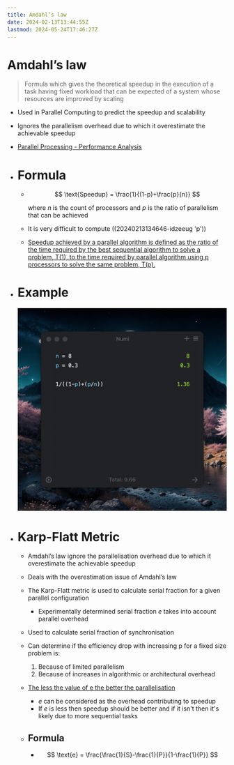 ```yaml
---
title: Amdahl’s law
date: 2024-02-13T13:44:55Z
lastmod: 2024-05-24T17:46:27Z
---
```


# Amdahl’s law

> Formula which gives the theoretical speedup in the execution of a task having fixed workload that can be expected of a system whose resources are improved by scaling

* Used in Parallel Computing to predict the speedup and scalability
* Ignores the parallelism overhead due to which it overestimate the achievable speedup
* [Parallel Processing - Performance Analysis](https://engineering.purdue.edu/~smidkiff/ece563/slides/speedupBasic.pdf)
* # Formula

  * $$
    \text{Speedup} = \frac{1}{(1-p)+\frac{p}{n}}
    $$

    where $n$ is the count of processors and $p$ is the ratio of parallelism that can be achieved
  * It is very difficult to compute ((20240213134646-idzeeug 'p'))​
  * [Speedup achieved by a parallel algorithm is defined as the ratio of the time required by the best sequential algorithm to solve a problem, T(1), to the time required by parallel algorithm using p processors to solve the same problem, T(p).](https://arc.net/l/quote/wchdsuss)
* # Example

  ​![CleanShot 2024-02-13 at 13.50.17@2x](assets/CleanShot%202024-02-13%20at%2013.50.17@2x-20240213135024-kuwdb9o.png)​
* # Karp-Flatt Metric

  * Amdahl’s law ignore the parallelisation overhead due to which it overestimate the achievable speedup
  * Deals with the overestimation issue of Amdahl’s law
  * The Karp-Flatt metric is used to calculate serial fraction for a given parallel configuration

    * Experimentally determined serial fraction $e$ takes into account parallel overhead
  * Used to calculate serial fraction of synchronisation
  * Can determine if the efficiency drop with increasing p for a fixed size problem is:

    1. Because of limited parallelism
    2. Because of increases in algorithmic or architectural overhead
  * [The less the value of e the better the parallelisation]()

    * $e$ can be considered as the overhead contributing to speedup
    * If $e$ is less then speedup should be better and if it isn't then it's likely due to more sequential tasks
  * ## Formula

    * $$
      \text{e} = \frac{\frac{1}{S}-\frac{1}{P}}{1-\frac{1}{P}}
      $$

